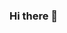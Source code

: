### Hi there 👋

<!--
**prabhatsingh014/prabhatsingh014** is a ✨ _special_ ✨ repository because its `README.md` (this file) appears on your GitHub profile.

Here are some ideas to get you started:

- 🔭 I’m currently working on Cloud-native applications running on Kubernetes Cluster.
- 🌱 I’m currently learning AWS Cloud, Helm.
- 👯 I’m looking to collaborate on small project to contribute based on the skills I have and currently learning.
- 🤔 I’m looking for help with building up my career in DevOps & Cloud domain.
- 💬 Ask me about Linux, Ansible, GitLab, Docker, Kubernetes, Messaging, VAS.
- 📫 How to reach me: prabhatsingh014@gmail.com
- 😄 Pronouns: he/him/his
- ⚡ Fun fact: 
-->
